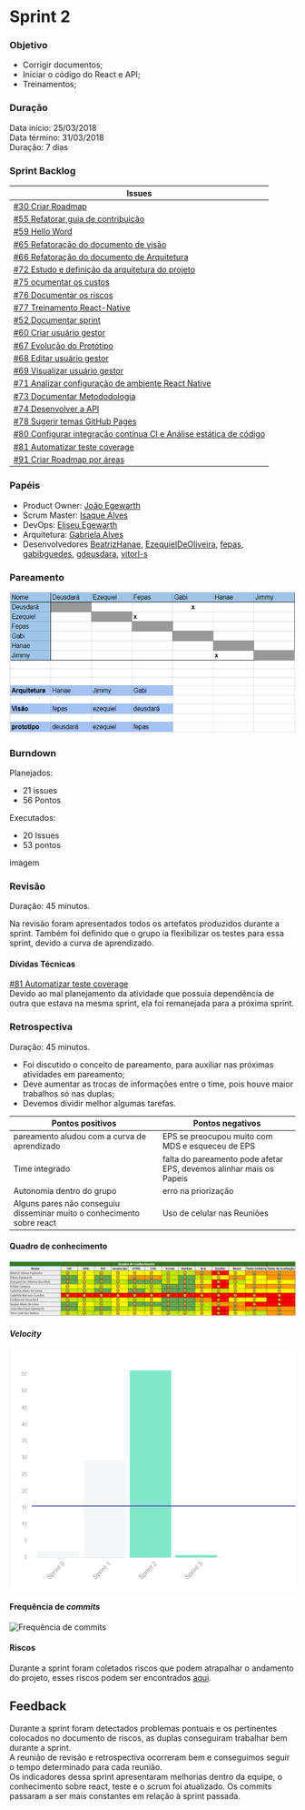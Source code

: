 # Sprint 2

### Objetivo

- Corrigir documentos;
- Iniciar o código do React e API;
- Treinamentos;


### Duração

Data início: 25/03/2018  
Data término: 31/03/2018  
Duração: 7 dias

### Sprint Backlog

|Issues|
|---|
|[#30 Criar Roadmap](https://github.com/fga-gpp-mds/agr-react-native/issues/30)|
|[#55 Refatorar guia de contribuição ](https://github.com/fga-gpp-mds/agr-react-native/issues/55)|
|[#59 Hello Word](https://github.com/fga-gpp-mds/agr-react-native/issues/59)|
|[#65 Refatoração do documento de visão](https://github.com/fga-gpp-mds/agr-react-native/issues/65)|
|[#66 Refatoração do documento de Arquitetura](https://github.com/fga-gpp-mds/agr-react-native/issues/66)|
|[#72 Estudo e definição da arquitetura do projeto](https://github.com/fga-gpp-mds/agr-react-native/issues/72)|
|[#75 ocumentar os custos](https://github.com/fga-gpp-mds/agr-react-native/issues/75)|
|[#76 Documentar os riscos ](https://github.com/fga-gpp-mds/agr-react-native/issues/76)|
|[#77 Treinamento React-Native](https://github.com/fga-gpp-mds/agr-react-native/issues/77)|
|[#52 Documentar sprint](https://github.com/fga-gpp-mds/agr-react-native/issues/52)|
|[#60 Criar usuário gestor](https://github.com/fga-gpp-mds/agr-react-native/issues/60)|
|[#67 Evolução do Protótipo](https://github.com/fga-gpp-mds/agr-react-native/issues/67)|
|[#68 Editar usuário gestor](https://github.com/fga-gpp-mds/agr-react-native/issues/68)|
|[#69 Visualizar usuário gestor](https://github.com/fga-gpp-mds/agr-react-native/issues/69)|
|[#71 Analizar configuração de ambiente React Native](https://github.com/fga-gpp-mds/agr-react-native/issues/71)|
|[#73 Documentar Metododologia](https://github.com/fga-gpp-mds/agr-react-native/issues/73)|
|[#74 Desenvolver a API](https://github.com/fga-gpp-mds/agr-react-native/issues/74)|
|[#78 Sugerir temas GitHub Pages](https://github.com/fga-gpp-mds/agr-react-native/issues/78)|
|[#80 Configurar integração contínua CI e Análise estática de código](https://github.com/fga-gpp-mds/agr-react-native/issues/80)|
|[#81 Automatizar teste coverage](https://github.com/fga-gpp-mds/agr-react-native/issues/81)|
|[#91 Criar Roadmap por áreas](https://github.com/fga-gpp-mds/agr-react-native/issues/91)|

### Papéis

- Product Owner: [João Egewarth](https://github.com/egewarth)  
- Scrum Master: [Isaque Alves](https://github.com/alvesisaque)  
- DevOps: [Eliseu Egewarth](https://github.com/eliseuegewarth)  
- Arquitetura: [Gabriela Alves](https://github.com/gag2502)
- Desenvolvedores [BeatrizHanae](https://github.com/BeatrizHanae), [EzequielDeOliveira](https://github.com/EzequielDeOliveira), [fepas](https://github.com/fepas),  [gabibguedes](https://github.com/gabibguedes), [gdeusdara](https://github.com/gdeusdara), [vitorl-s](https://github.com/vitorl-s)


### Pareamento

![Pareamento sprint 2](/docs/img/sprint/pareamento_sprint_2.PNG)


### Burndown

Planejados:
- 21 issues
- 56 Pontos

Executados:
- 20 Issues
- 53 pontos  

imagem

### Revisão
Duração: 45 minutos.

Na revisão foram apresentados todos os artefatos produzidos durante a sprint.
Também foi definido que o grupo ia flexibilizar os testes para essa sprint, devido a curva de aprendizado.


#### Dívidas Técnicas

[#81 Automatizar teste coverage ](https://github.com/fga-gpp-mds/agr-react-native/issues/81)  
Devido ao mal planejamento da atividade que possuia dependência de outra que estava na mesma sprint, ela foi remanejada para a próxima sprint.


### Retrospectiva
Duração: 45 minutos.

- Foi discutido o  conceito de pareamento, para auxiliar nas próximas atividades em pareamento;  
- Deve aumentar as trocas de informações entre o time, pois houve maior trabalhos só nas duplas;  
- Devemos dividir melhor algumas tarefas.



|Pontos positivos|Pontos negativos|
|---|---|
|pareamento aludou com a curva de aprendizado|EPS se preocupou muito com MDS e esqueceu de EPS|
|Time integrado|falta do pareamento pode afetar EPS, devemos alinhar mais os Papeis|
|Autonomia dentro do grupo|erro na priorização|
|Alguns pares não conseguiu disseminar muito o conhecimento sobre react|Uso de celular nas Reuniões|


#### Quadro de conhecimento

![Quadro de Conhecimento](/docs/img/sprint/conhecimento_sprint_2.PNG)

#### *Velocity*

![velocity](/docs/img/sprint/velocity_sprint_2.PNG)


#### Frequência de *commits*

![Frequência de commits](/docs/img/sprint/frequencia_commits_sprint_2.PNG)

#### Riscos

Durante a sprint foram coletados riscos que podem atrapalhar o andamento do projeto, esses riscos podem ser encontrados [aqui](/docs/riscos.md).

## Feedback

Durante a sprint foram detectados problemas pontuais e os pertinentes colocados no documento de riscos, as duplas conseguiram trabalhar bem durante a sprint.  
A reunião de revisão e retrospectiva ocorreram bem e conseguimos seguir o tempo determinado para cada reunião.  
Os indicadores dessa sprint apresentaram melhorias dentro da equipe, o conhecimento sobre react, teste e o scrum foi atualizado. Os commits passaram a ser mais constantes em relação à sprint passada.

